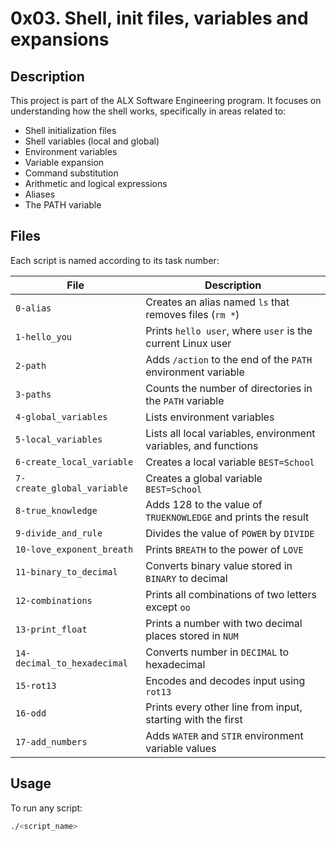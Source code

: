 # 0x03. Shell, init files, variables and expansions

## Description

This project is part of the ALX Software Engineering program. It focuses on understanding how the shell works, specifically in areas related to:

- Shell initialization files
- Shell variables (local and global)
- Environment variables
- Variable expansion
- Command substitution
- Arithmetic and logical expressions
- Aliases
- The PATH variable

## Files

Each script is named according to its task number:

| File | Description |
|------|-------------|
| `0-alias` | Creates an alias named `ls` that removes files (`rm *`) |
| `1-hello_you` | Prints `hello user`, where `user` is the current Linux user |
| `2-path` | Adds `/action` to the end of the `PATH` environment variable |
| `3-paths` | Counts the number of directories in the `PATH` variable |
| `4-global_variables` | Lists environment variables |
| `5-local_variables` | Lists all local variables, environment variables, and functions |
| `6-create_local_variable` | Creates a local variable `BEST=School` |
| `7-create_global_variable` | Creates a global variable `BEST=School` |
| `8-true_knowledge` | Adds 128 to the value of `TRUEKNOWLEDGE` and prints the result |
| `9-divide_and_rule` | Divides the value of `POWER` by `DIVIDE` |
| `10-love_exponent_breath` | Prints `BREATH` to the power of `LOVE` |
| `11-binary_to_decimal` | Converts binary value stored in `BINARY` to decimal |
| `12-combinations` | Prints all combinations of two letters except `oo` |
| `13-print_float` | Prints a number with two decimal places stored in `NUM` |
| `14-decimal_to_hexadecimal` | Converts number in `DECIMAL` to hexadecimal |
| `15-rot13` | Encodes and decodes input using `rot13` |
| `16-odd` | Prints every other line from input, starting with the first |
| `17-add_numbers` | Adds `WATER` and `STIR` environment variable values |

## Usage

To run any script:

```bash
./<script_name>
